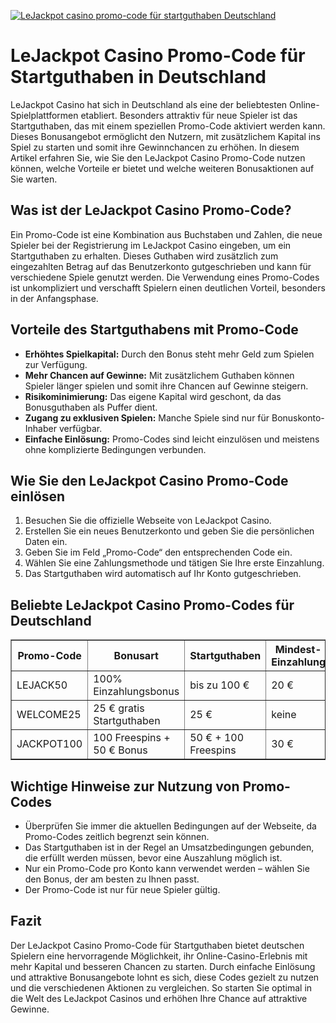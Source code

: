[![LeJackpot casino promo-code für startguthaben Deutschland](https://123-caf.pages.dev/gitsignup.png)](https://vrmoo.ru/Bt82HjjY)

<h1>LeJackpot Casino Promo-Code für Startguthaben in Deutschland</h1>  <p>LeJackpot Casino hat sich in Deutschland als eine der beliebtesten Online-Spielplattformen etabliert. Besonders attraktiv für neue Spieler ist das Startguthaben, das mit einem speziellen Promo-Code aktiviert werden kann. Dieses Bonusangebot ermöglicht den Nutzern, mit zusätzlichem Kapital ins Spiel zu starten und somit ihre Gewinnchancen zu erhöhen. In diesem Artikel erfahren Sie, wie Sie den LeJackpot Casino Promo-Code nutzen können, welche Vorteile er bietet und welche weiteren Bonusaktionen auf Sie warten.</p>  <h2>Was ist der LeJackpot Casino Promo-Code?</h2>  <p>Ein Promo-Code ist eine Kombination aus Buchstaben und Zahlen, die neue Spieler bei der Registrierung im LeJackpot Casino eingeben, um ein Startguthaben zu erhalten. Dieses Guthaben wird zusätzlich zum eingezahlten Betrag auf das Benutzerkonto gutgeschrieben und kann für verschiedene Spiele genutzt werden. Die Verwendung eines Promo-Codes ist unkompliziert und verschafft Spielern einen deutlichen Vorteil, besonders in der Anfangsphase.</p>  <h2>Vorteile des Startguthabens mit Promo-Code</h2>  <ul>   <li><strong>Erhöhtes Spielkapital:</strong> Durch den Bonus steht mehr Geld zum Spielen zur Verfügung.</li>   <li><strong>Mehr Chancen auf Gewinne:</strong> Mit zusätzlichem Guthaben können Spieler länger spielen und somit ihre Chancen auf Gewinne steigern.</li>   <li><strong>Risikominimierung:</strong> Das eigene Kapital wird geschont, da das Bonusguthaben als Puffer dient.</li>   <li><strong>Zugang zu exklusiven Spielen:</strong> Manche Spiele sind nur für Bonuskonto-Inhaber verfügbar.</li>   <li><strong>Einfache Einlösung:</strong> Promo-Codes sind leicht einzulösen und meistens ohne komplizierte Bedingungen verbunden.</li> </ul>  <h2>Wie Sie den LeJackpot Casino Promo-Code einlösen</h2>  <ol>   <li>Besuchen Sie die offizielle Webseite von LeJackpot Casino.</li>   <li>Erstellen Sie ein neues Benutzerkonto und geben Sie die persönlichen Daten ein.</li>   <li>Geben Sie im Feld „Promo-Code“ den entsprechenden Code ein.</li>   <li>Wählen Sie eine Zahlungsmethode und tätigen Sie Ihre erste Einzahlung.</li>   <li>Das Startguthaben wird automatisch auf Ihr Konto gutgeschrieben.</li> </ol>  <h2>Beliebte LeJackpot Casino Promo-Codes für Deutschland</h2>  <table border="1" cellpadding="8" cellspacing="0">   <thead>     <tr>       <th>Promo-Code</th>       <th>Bonusart</th>       <th>Startguthaben</th>       <th>Mindest-Einzahlung</th>       <th>Gültigkeit</th>     </tr>   </thead>   <tbody>     <tr>       <td>LEJACK50</td>       <td>100% Einzahlungsbonus</td>       <td>bis zu 100 €</td>       <td>20 €</td>       <td>30 Tage</td>     </tr>     <tr>       <td>WELCOME25</td>       <td>25 € gratis Startguthaben</td>       <td>25 €</td>       <td>keine</td>       <td>14 Tage</td>     </tr>     <tr>       <td>JACKPOT100</td>       <td>100 Freespins + 50 € Bonus</td>       <td>50 € + 100 Freespins</td>       <td>30 €</td>       <td>30 Tage</td>     </tr>   </tbody> </table>  <h2>Wichtige Hinweise zur Nutzung von Promo-Codes</h2>  <ul>   <li>Überprüfen Sie immer die aktuellen Bedingungen auf der Webseite, da Promo-Codes zeitlich begrenzt sein können.</li>   <li>Das Startguthaben ist in der Regel an Umsatzbedingungen gebunden, die erfüllt werden müssen, bevor eine Auszahlung möglich ist.</li>   <li>Nur ein Promo-Code pro Konto kann verwendet werden – wählen Sie den Bonus, der am besten zu Ihnen passt.</li>   <li>Der Promo-Code ist nur für neue Spieler gültig.</li> </ul>  <h2>Fazit</h2>  <p>Der LeJackpot Casino Promo-Code für Startguthaben bietet deutschen Spielern eine hervorragende Möglichkeit, ihr Online-Casino-Erlebnis mit mehr Kapital und besseren Chancen zu starten. Durch einfache Einlösung und attraktive Bonusangebote lohnt es sich, diese Codes gezielt zu nutzen und die verschiedenen Aktionen zu vergleichen. So starten Sie optimal in die Welt des LeJackpot Casinos und erhöhen Ihre Chance auf attraktive Gewinne.</p>